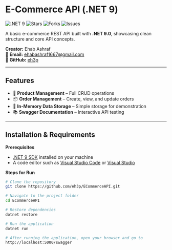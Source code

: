 # E-Commerce API (.NET 9)

![.NET 9](https://img.shields.io/badge/.NET-9.0-purple)
![Stars](https://img.shields.io/github/stars/eh3p/E-CommerceAPI?style=social)
![Forks](https://img.shields.io/github/forks/eh3p/E-CommerceAPI?style=social)
![Issues](https://img.shields.io/github/issues/eh3p/E-CommerceAPI)

A basic e-commerce REST API built with **.NET 9.0**, showcasing clean structure and core API concepts.

**Creator:** Ehab Ashraf  
📧 **Email:** ehabashraf1667@gmail.com  
🐙 **GitHub:** [eh3p](https://github.com/eh3p)

---

## Features
- 🛒 **Product Management** – Full CRUD operations  
- 📦 **Order Management** – Create, view, and update orders  
- 💾 **In-Memory Data Storage** – Simple storage for demonstration  
- 📚 **Swagger Documentation** – Interactive API testing  

---

## Installation & Requirements

**Prerequisites**  
- [.NET 9 SDK](https://dotnet.microsoft.com/en-us/download/dotnet/9.0) installed on your machine  
- A code editor such as [Visual Studio Code](https://code.visualstudio.com/) or [Visual Studio](https://visualstudio.microsoft.com/)

**Steps for Run**  
```bash
# Clone the repository
git clone https://github.com/eh3p/ECommerceAPI.git

# Navigate to the project folder
cd ECommerceAPI

# Restore dependencies
dotnet restore

# Run the application
dotnet run

# After running the application, open your browser and go to
http://localhost:5000/swagger
